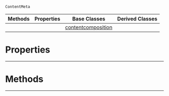  `ContentMeta`

|Methods|Properties|Base Classes|Derived Classes|
|---|---|---|---|
| | |[contentcomposition](https://plasmaengine.github.io/PlasmaDocs/Plasma1/C++/code_reference/class_reference/contentcomposition.md)| |


 #  Properties


---  
 #  Methods


---  
 

 